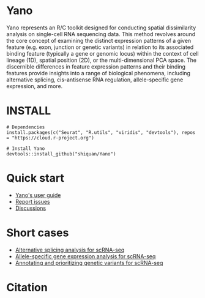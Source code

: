 # Yano
Yano represents an R/C toolkit designed for conducting spatial dissimilarity analysis on single-cell RNA sequencing data. This method revolves around the core concept of examining the distinct expression patterns of a given feature (e.g. exon, junction or genetic variants) in relation to its associated binding feature (typically a gene or genomic locus) within the context of cell lineage (1D), spatial position (2D), or the multi-dimensional PCA space. The discernible differences in feature expression patterns and their binding features provide insights into a range of biological phenomena, including alternative splicing, cis-antisense RNA regulation, allele-specific gene expression, and more.

# INSTALL

```
# Dependencies
install.packages(c("Seurat", "R.utils", "viridis", "devtools"), repos = "https://cloud.r-project.org")
```

```
# Install Yano 
devtools::install_github("shiquan/Yano")
```

# Quick start

- [Yano's user guide](https://shiquan.github.io/Yano.html)
- [Report issues](https://github.com/shiquan/Yano/issues)
- [Discussions](https://github.com/shiquan/Yano/discussions)

# Short cases

- [Alternative splicing analysis for scRNA-seq](https://shiquan.github.io/Yano_AS.html)
- [Allele-specific gene expression analysis for scRNA-seq](https://shiquan.github.io/Yano_ASE.html)
- [Annotating and prioritizing genetic variants for scRNA-seq](https://shiquan.github.io/Yano_anno.html)


# Citation
 


